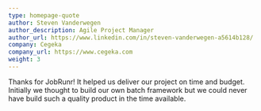 ```yaml
---
type: homepage-quote
author: Steven Vanderwegen
author_description: Agile Project Manager
author_url: https://www.linkedin.com/in/steven-vanderwegen-a5614b128/
company: Cegeka
company_url: https://www.cegeka.com
weight: 3
---
```

Thanks for JobRunr! It helped us deliver our project on time and budget. Initially we thought to build our own batch framework but we could never have build such a quality product in the time available.